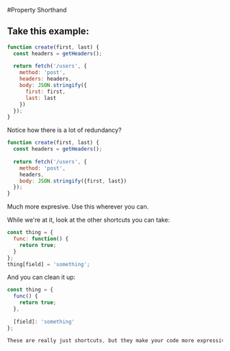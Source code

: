 #Property Shorthand

## Take this example:
```javascript
function create(first, last) {
  const headers = getHeaders();
  
  return fetch('/users', {
    method: 'post',
    headers: headers,
    body: JSON.stringify({
      first: first,
      last: last
    })
  });
}
```

Notice how there is a lot of redundancy?

```javascript
function create(first, last) {
  const headers = getHeaders();
  
  return fetch('/users', {
    method: 'post',
    headers,
    body: JSON.stringify({first, last})
  });
}
```

Much more expresive.  Use this wherever you can.

While we're at it, look at the other shortcuts you can take:

```javascript
const thing = {
  func: function() {
    return true;
  }
};
thing[field] = 'something';
```

And you can clean it up:
```javascript
const thing = {
  func() {
    return true;
  },
  
  [field]: 'something'
};

These are really just shortcuts, but they make your code more expressive.
